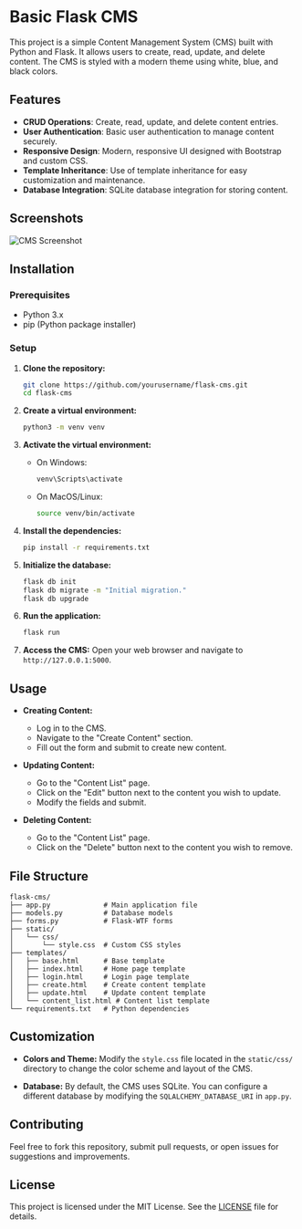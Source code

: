
# Basic Flask CMS

This project is a simple Content Management System (CMS) built with Python and Flask. It allows users to create, read, update, and delete content. The CMS is styled with a modern theme using white, blue, and black colors.

## Features

- **CRUD Operations**: Create, read, update, and delete content entries.
- **User Authentication**: Basic user authentication to manage content securely.
- **Responsive Design**: Modern, responsive UI designed with Bootstrap and custom CSS.
- **Template Inheritance**: Use of template inheritance for easy customization and maintenance.
- **Database Integration**: SQLite database integration for storing content.

## Screenshots

![CMS Screenshot](path/to/your/screenshot.png)

## Installation

### Prerequisites

- Python 3.x
- pip (Python package installer)

### Setup

1. **Clone the repository:**
   ```bash
   git clone https://github.com/yourusername/flask-cms.git
   cd flask-cms
   ```

2. **Create a virtual environment:**
   ```bash
   python3 -m venv venv
   ```

3. **Activate the virtual environment:**

   - On Windows:
     ```bash
     venv\Scripts\activate
     ```
   - On MacOS/Linux:
     ```bash
     source venv/bin/activate
     ```

4. **Install the dependencies:**
   ```bash
   pip install -r requirements.txt
   ```

5. **Initialize the database:**
   ```bash
   flask db init
   flask db migrate -m "Initial migration."
   flask db upgrade
   ```

6. **Run the application:**
   ```bash
   flask run
   ```

7. **Access the CMS:**
   Open your web browser and navigate to `http://127.0.0.1:5000`.

## Usage

- **Creating Content:**
  - Log in to the CMS.
  - Navigate to the "Create Content" section.
  - Fill out the form and submit to create new content.

- **Updating Content:**
  - Go to the "Content List" page.
  - Click on the "Edit" button next to the content you wish to update.
  - Modify the fields and submit.

- **Deleting Content:**
  - Go to the "Content List" page.
  - Click on the "Delete" button next to the content you wish to remove.

## File Structure

```
flask-cms/
├── app.py             # Main application file
├── models.py          # Database models
├── forms.py           # Flask-WTF forms
├── static/
│   └── css/
│       └── style.css  # Custom CSS styles
├── templates/
│   ├── base.html      # Base template
│   ├── index.html     # Home page template
│   ├── login.html     # Login page template
│   ├── create.html    # Create content template
│   ├── update.html    # Update content template
│   └── content_list.html # Content list template
└── requirements.txt   # Python dependencies
```

## Customization

- **Colors and Theme:**
  Modify the `style.css` file located in the `static/css/` directory to change the color scheme and layout of the CMS.

- **Database:**
  By default, the CMS uses SQLite. You can configure a different database by modifying the `SQLALCHEMY_DATABASE_URI` in `app.py`.

## Contributing

Feel free to fork this repository, submit pull requests, or open issues for suggestions and improvements.

## License

This project is licensed under the MIT License. See the [LICENSE](LICENSE) file for details.
